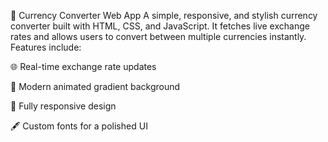 💱 Currency Converter Web App
A simple, responsive, and stylish currency converter built with HTML, CSS, and JavaScript.
It fetches live exchange rates and allows users to convert between multiple currencies instantly.
Features include:

🌐 Real-time exchange rate updates

🎨 Modern animated gradient background

📱 Fully responsive design

🖋 Custom fonts for a polished UI
